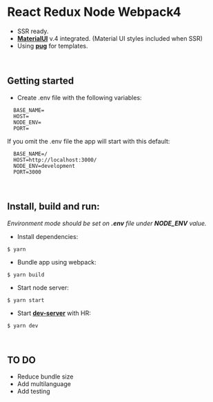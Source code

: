 # React Redux Node Webpack4

- SSR ready.
- **[MaterialUI](https://material-ui.com/getting-started/usage/)** v.4 integrated. (Material UI styles included when SSR)
- Using **[pug](https://pugjs.org/api/getting-started.html)** for templates.
  
&nbsp;
## Getting started

- Create .env file with the following variables:

```
  BASE_NAME=
  HOST=
  NODE_ENV=
  PORT=
```
  
If you omit the .env file the app will start with this default:
  
```
  BASE_NAME=/
  HOST=http://localhost:3000/
  NODE_ENV=development
  PORT=3000
```
  
&nbsp;
## Install, build and run:
*Environment mode should be set on **.env** file under **NODE_ENV** value.*  

- Install dependencies:

```
$ yarn
```

- Bundle app using webpack:

```
$ yarn build
```

- Start node server:

```
$ yarn start
```

- Start **[dev-server](https://github.com/webpack/webpack-dev-server)** with HR:

```
$ yarn dev
```
  
&nbsp;
## TO DO
- Reduce bundle size
- Add multilanguage
- Add testing

